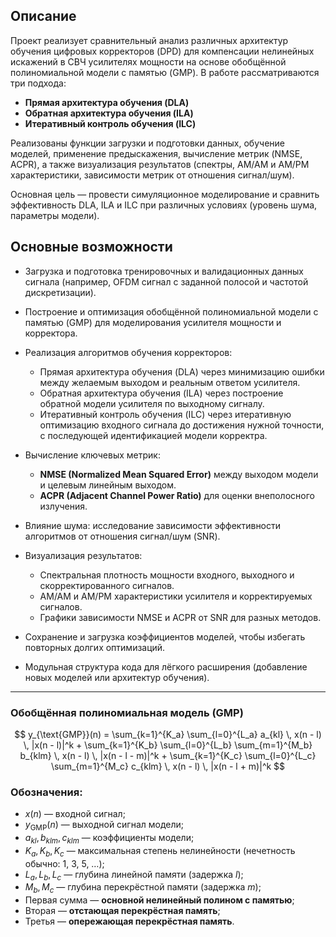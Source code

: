## Описание

Проект реализует сравнительный анализ различных архитектур обучения цифровых корректоров (DPD) для компенсации нелинейных искажений в СВЧ усилителях мощности на основе обобщённой полиномиальной модели с памятью (GMP). В работе рассматриваются три подхода:

* **Прямая архитектура обучения (DLA)**
* **Обратная архитектура обучения (ILA)**
* **Итеративный контроль обучения (ILC)**

Реализованы функции загрузки и подготовки данных, обучение моделей, применение предыскажения, вычисление метрик (NMSE, ACPR), а также визуализация результатов (спектры, AM/AM и AM/PM характеристики, зависимости метрик от отношения сигнал/шум).

Основная цель — провести симуляционное моделирование и сравнить эффективность DLA, ILA и ILC при различных условиях (уровень шума, параметры модели).


## Основные возможности

* Загрузка и подготовка тренировочных и валидационных данных сигнала (например, OFDM сигнал с заданной полосой и частотой дискретизации).
* Построение и оптимизация обобщённой полиномиальной модели с памятью (GMP) для моделирования усилителя мощности и корректора.
* Реализация алгоритмов обучения корректоров:

  * Прямая архитектура обучения (DLA) через минимизацию ошибки между желаемым выходом и реальным ответом усилителя.
  * Обратная архитектура обучения (ILA) через построение обратной модели усилителя по выходному сигналу.
  * Итеративный контроль обучения (ILC) через итеративную оптимизацию входного сигнала до достижения нужной точности, с последующей идентификацией модели корректра.
* Вычисление ключевых метрик:

  * **NMSE (Normalized Mean Squared Error)** между выходом модели и целевым линейным выходом.
  * **ACPR (Adjacent Channel Power Ratio)** для оценки внеполосного излучения.
* Влияние шума: исследование зависимости эффективности алгоритмов от отношения сигнал/шум (SNR).
* Визуализация результатов:

  * Спектральная плотность мощности входного, выходного и скорректированного сигналов.
  * AM/AM и AM/PM характеристики усилителя и корректируемых сигналов.
  * Графики зависимости NMSE и ACPR от SNR для разных методов.
* Сохранение и загрузка коэффициентов моделей, чтобы избегать повторных долгих оптимизаций.
* Модульная структура кода для лёгкого расширения (добавление новых моделей или архитектур обучения).

---

### Обобщённая полиномиальная модель (GMP)

$$
y_{\text{GMP}}(n) =
\sum_{k=1}^{K_a} \sum_{l=0}^{L_a} a_{kl} \, x(n - l) \, |x(n - l)|^k +
\sum_{k=1}^{K_b} \sum_{l=0}^{L_b} \sum_{m=1}^{M_b} b_{klm} \, x(n - l) \, |x(n - l - m)|^k +
\sum_{k=1}^{K_c} \sum_{l=0}^{L_c} \sum_{m=1}^{M_c} c_{klm} \, x(n - l) \, |x(n - l + m)|^k
$$

### Обозначения:

* $x(n)$ — входной сигнал;
* $y_{\text{GMP}}(n)$ — выходной сигнал модели;
* $a_{kl}, b_{klm}, c_{klm}$ — коэффициенты модели;
* $K_a, K_b, K_c$ — максимальная степень нелинейности (нечетность обычно: 1, 3, 5, …);
* $L_a, L_b, L_c$ — глубина линейной памяти (задержка $l$);
* $M_b, M_c$ — глубина перекрёстной памяти (задержка $m$);
* Первая сумма — **основной нелинейный полином с памятью**;
* Вторая — **отстающая перекрёстная память**;
* Третья — **опережающая перекрёстная память**.

